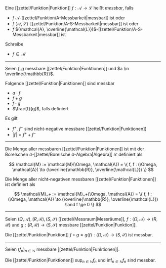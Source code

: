 Eine [[zettel/Funktion|Funktion]] $f : \mathcal{A} \to \mathcal{L}$ heißt *messbar*, falls
- $f$ $\mathcal{A}$-[[zettel/Funktion/A-Messbarkeit|messbar]] ist oder
- $f$ $(\mathcal{A}, \mathcal{L})$-[[zettel/Funktion/A-S-Messbarkeit|messbar]] ist oder
- $f$ $(\mathcal{A}, \overline{\mathcal{L}})$-[[zettel/Funktion/A-S-Messbarkeit|messbar]] ist

Schreibe
- $f \in \mathcal{M}$

---

Seien $f, g$ messbare [[zettel/Funktion|Funktionen]] und $a \in \overline{\mathbb{R}}$.

Folgende [[zettel/Funktion|Funktionen]] sind messbar
- $a \cdot f$
- $f + g$
- $f \cdot g$
- $\frac{f}{g}$, falls definiert

Es gilt
- $f^+$, $f^-$ sind nicht-negative messbare [[zettel/Funktion|Funktionen]]
- $|f| = f^+ + f^-$

---

Die Menge aller messbaren [[zettel/Funktion|Funktionen]] ist mit der Borelschen $\sigma$-[[zettel/Borelsche σ-Algebra|Algebra]] $\mathcal{L}$ definiert als

$$
	\mathcal{M} := \mathcal{M}(\Omega, \mathcal{A}) = \{ f, f : (\Omega, \mathcal{A}) \to (\overline{\mathbb{R}}, \overline{\mathcal{L}}) \}
$$

Die Menge aller nicht-negativen messbaren [[zettel/Funktion|Funktionen]] ist definiert als

$$
	\mathcal{M}_+ := \mathcal{M}_+(\Omega, \mathcal{A}) = \{ f, f : (\Omega, \mathcal{A}) \to (\overline{\mathbb{R}}, \overline{\mathcal{L}}) \land f \ge 0 \}
$$

---

Seien $(\Omega, \mathcal{A}), (R, \mathcal{R}), (S, \mathscr{S})$ [[zettel/Messraum|Messräume]], $f : (\Omega, \mathcal{A}) \to (R, \mathcal{R})$ und $g : (R, \mathcal{R}) \to (S, \mathscr{S})$ messbare [[zettel/Funktion|Funktion]].

Die [[zettel/Funktion|Funktion]] $f \circ g = g(f) : (\Omega, \mathcal{A}) \to (S, \mathscr{S})$ ist messbar.

---

Seien $(f_n)_{n \in \mathbb{N}}$ messbare [[zettel/Funktion|Funktionen]].

Die [[zettel/Funktion|Funktionen]] $\sup_{n \in \mathbb{N}} f_n$ und $\inf_{n \in \mathbb{N}} f_n$ sind messbar.